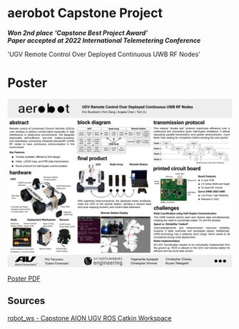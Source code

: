# aerobot Capstone Project

***Won 2nd place ‘Capstone Best Project Award’***  
***Paper accepted at 2022 International Telemetering Conference***


'UGV Remote Control Over Deployed Continuous UWB RF Nodes'

# Poster

![Poster Image](Poster.jpg)

[Poster PDF](Poster.pdf)


## Sources

[robot_ws - Capstone AION UGV ROS Catkin Workspace](https://github.com/eric334/robot_ws)

